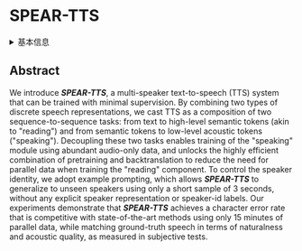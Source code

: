 # SPEAR-TTS

<details>
<summary>基本信息</summary>

- 标题: Speak, Read and Prompt: High-Fidelity Text-to-Speech with Minimal Supervision
- 作者:
  - 01 [Eugene Kharitonov](../../Authors/Eugene_Kharitonov.md)
  - 02 [Damien Vincent](../../Authors/Damien_Vincent.md)
  - 03 [Zalan Borsos](../../Authors/Zalan_Borsos.md)
  - 04 [Raphael Marinier](../../Authors/Raphael_Marinier.md)
  - 05 [Sertan Girgin](../../Authors/Sertan_Girgin.md)
  - 06 [Olivier Pietquin](../../Authors/Olivier_Pietquin.md)
  - 07 [Matt Sharifi](../../Authors/Matt_Sharifi.md)
  - 08 [Marco Tagliasacchi](../../Authors/Marco_Tagliasacchi.md)
  - 09 [Neil Zeghidour](../../Authors/Neil_Zeghidour.md)
- 机构:
  - [Google](../../Institutions/USA-Google.md)
- 时间:
  - 预印时间: 2023.02.07 ArXiv v1
  - 发表时间: 2023.12.21 MIT-TACL
  - 更新笔记: 2024.06.06
- 发表:
  - [TACL](../../Publications/MIT-TACL.md)
- 链接:
  - [ArXiv](https://arxiv.org/abs/2302.03540)
  - [DOI](https://doi.org/10.1162/tacl_a_00618)
  - [Demo](https://google-research.github.io/seanet/speartts/examples/)
- 标签:
  - [语音合成](../../Tags/SpeechSynthesis.md)
- 页数: 19
- 引用: ?
- 被引: 68

</details>

## Abstract

We introduce ***SPEAR-TTS***, a multi-speaker text-to-speech (TTS) system that can be trained with minimal supervision.
By combining two types of discrete speech representations, we cast TTS as a composition of two sequence-to-sequence tasks: from text to high-level semantic tokens (akin to "reading") and from semantic tokens to low-level acoustic tokens ("speaking").
Decoupling these two tasks enables training of the "speaking" module using abundant audio-only data, and unlocks the highly efficient combination of pretraining and backtranslation to reduce the need for parallel data when training the "reading" component.
To control the speaker identity, we adopt example prompting, which allows ***SPEAR-TTS*** to generalize to unseen speakers using only a short sample of 3 seconds, without any explicit speaker representation or speaker-id labels.
Our experiments demonstrate that ***SPEAR-TTS*** achieves a character error rate that is competitive with state-of-the-art methods using only 15 minutes of parallel data, while matching ground-truth speech in terms of naturalness and acoustic quality, as measured in subjective tests.
